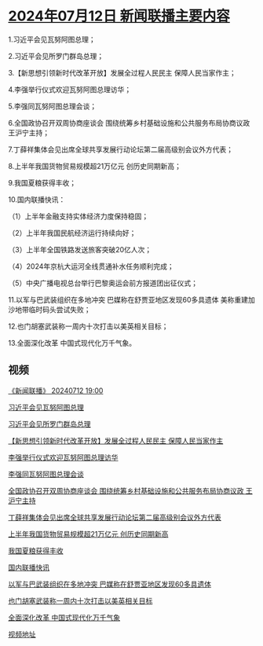# [2024年07月12日 新闻联播主要内容](https://tv.cctv.com/lm/xwlb/day/20240712.shtml)

1.习近平会见瓦努阿图总理；

2.习近平会见所罗门群岛总理；

3.【新思想引领新时代改革开放】发展全过程人民民主 保障人民当家作主；

4.李强举行仪式欢迎瓦努阿图总理访华；

5.李强同瓦努阿图总理会谈；

6.全国政协召开双周协商座谈会 围绕统筹乡村基础设施和公共服务布局协商议政 王沪宁主持；

7.丁薛祥集体会见出席全球共享发展行动论坛第二届高级别会议外方代表；

8.上半年我国货物贸易规模超21万亿元 创历史同期新高；

9.我国夏粮获得丰收；

10.国内联播快讯：

（1）上半年金融支持实体经济力度保持稳固；

（2）上半年我国民航经济运行持续向好；

（3）上半年全国铁路发送旅客突破20亿人次；

（4）2024年京杭大运河全线贯通补水任务顺利完成；

（5）中央广播电视总台举行巴黎奥运会前方报道团出征仪式；

11.以军与巴武装组织在多地冲突 巴媒称在舒贾亚地区发现60多具遗体 美称重建加沙地带临时码头尝试失败；

12.也门胡塞武装称一周内十次打击以美英相关目标；

13.全面深化改革 中国式现代化万千气象。

## 视频

[《新闻联播》 20240712 19:00](https://tv.cctv.com/2024/07/12/VIDERjG1IFGMkuwtBpQsiUyQ240712.shtml)

[习近平会见瓦努阿图总理](https://tv.cctv.com/2024/07/12/VIDEhBtPJANbxavf6CRjuJTc240712.shtml)

[习近平会见所罗门群岛总理](https://tv.cctv.com/2024/07/12/VIDEA59Nn1Fn1XD8kF6l0bJD240712.shtml)

[【新思想引领新时代改革开放】发展全过程人民民主 保障人民当家作主](https://tv.cctv.com/2024/07/12/VIDErhYAx0ObI3ZDevvYYCAv240712.shtml)

[李强举行仪式欢迎瓦努阿图总理访华](https://tv.cctv.com/2024/07/12/VIDEygCRHO5tX7qLxl8P1pt0240712.shtml)

[李强同瓦努阿图总理会谈](https://tv.cctv.com/2024/07/12/VIDELtrMeFikjqxt3pwNCkYa240712.shtml)

[全国政协召开双周协商座谈会 围绕统筹乡村基础设施和公共服务布局协商议政 王沪宁主持](https://tv.cctv.com/2024/07/12/VIDEyLNfR3ZeAfocWJe3OvOl240712.shtml)

[丁薛祥集体会见出席全球共享发展行动论坛第二届高级别会议外方代表](https://tv.cctv.com/2024/07/12/VIDEV2Pwnh6qJa8wZGErvsvJ240712.shtml)

[上半年我国货物贸易规模超21万亿元 创历史同期新高](https://tv.cctv.com/2024/07/12/VIDEYK5cLAYCiPfTOfmo740D240712.shtml)

[我国夏粮获得丰收](https://tv.cctv.com/2024/07/12/VIDEUHE1eU6ybxm1ld4ue3sR240712.shtml)

[国内联播快讯](https://tv.cctv.com/2024/07/12/VIDEUujlIRVI1fdRZUFgZZ5n240712.shtml)

[以军与巴武装组织在多地冲突 巴媒称在舒贾亚地区发现60多具遗体](https://tv.cctv.com/2024/07/12/VIDE6BwREPIr6nj9fGJMoX8P240712.shtml)

[也门胡塞武装称一周内十次打击以美英相关目标](https://tv.cctv.com/2024/07/12/VIDExly3I147gYMXC0lxLRkd240712.shtml)

[全面深化改革 中国式现代化万千气象](https://tv.cctv.com/2024/07/12/VIDEO91MYgYjh5fk2ggOcEIY240712.shtml)

[视频地址](https://tv.cctv.com/lm/xwlb/day/20240712.shtml) 

